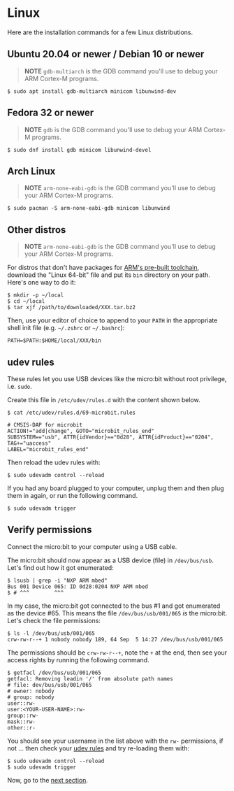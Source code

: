 # Linux

Here are the installation commands for a few Linux distributions.

## Ubuntu 20.04 or newer / Debian 10 or newer

> **NOTE** `gdb-multiarch` is the GDB command you'll use to debug your ARM Cortex-M programs.
``` console
$ sudo apt install gdb-multiarch minicom libunwind-dev
```

## Fedora 32 or newer

> **NOTE** `gdb` is the GDB command you'll use to debug your ARM
> Cortex-M programs.
``` console
$ sudo dnf install gdb minicom libunwind-devel
```

## Arch Linux

> **NOTE** `arm-none-eabi-gdb` is the GDB command you'll use to debug your ARM
> Cortex-M programs.
``` console
$ sudo pacman -S arm-none-eabi-gdb minicom libunwind
```

## Other distros

> **NOTE** `arm-none-eabi-gdb` is the GDB command you'll use to debug your ARM Cortex-M programs.

For distros that don't have packages for [ARM's pre-built
toolchain](https://developer.arm.com/downloads/-/arm-gnu-toolchain-downloads), download the "Linux
64-bit" file and put its `bin` directory on your path.  Here's one way to do it:

``` console
$ mkdir -p ~/local
$ cd ~/local
$ tar xjf /path/to/downloaded/XXX.tar.bz2
```

Then, use your editor of choice to append to your `PATH` in the appropriate shell init file
(e.g. `~/.zshrc` or `~/.bashrc`):

```
PATH=$PATH:$HOME/local/XXX/bin
```

## udev rules

These rules let you use USB devices like the micro:bit without root privilege, i.e. `sudo`.

Create this file in `/etc/udev/rules.d` with the content shown below.

``` console
$ cat /etc/udev/rules.d/69-microbit.rules
```

``` text
# CMSIS-DAP for microbit
ACTION!="add|change", GOTO="microbit_rules_end"
SUBSYSTEM=="usb", ATTR{idVendor}=="0d28", ATTR{idProduct}=="0204", TAG+="uaccess"
LABEL="microbit_rules_end"
```

Then reload the udev rules with:

``` console
$ sudo udevadm control --reload
```

If you had any board plugged to your computer, unplug them and then plug them in again, or run the
following command.

``` console
$ sudo udevadm trigger
```

## Verify permissions

Connect the micro:bit to your computer using a USB cable.

The micro:bit should now appear as a USB device (file) in `/dev/bus/usb`. Let's find out how it got
enumerated:

``` console
$ lsusb | grep -i "NXP ARM mbed"
Bus 001 Device 065: ID 0d28:0204 NXP ARM mbed
$ # ^^^        ^^^
```

In my case, the micro:bit got connected to the bus #1 and got enumerated as the device #65. This means the
file `/dev/bus/usb/001/065` *is* the micro:bit. Let's check the file permissions:

``` console
$ ls -l /dev/bus/usb/001/065
crw-rw-r--+ 1 nobody nobody 189, 64 Sep  5 14:27 /dev/bus/usb/001/065
```

The permissions should be `crw-rw-r--+`, note the `+` at the end, then see your access rights by running the following command.

``` console
$ getfacl /dev/bus/usb/001/065
getfacl: Removing leadin '/' from absolute path names
# file: dev/bus/usb/001/065
# owner: nobody
# group: nobody
user::rw-
user:<YOUR-USER-NAME>:rw-
group::rw-
mask::rw-
other::r-
```

You should see your username in the list above with the
`rw-` permissions, if not ... then check your [udev rules]
and try re-loading them with:

[udev rules]: linux.md#udev-rules

``` console
$ sudo udevadm control --reload
$ sudo udevadm trigger
```

Now, go to the [next section].

[next section]: verify.md
